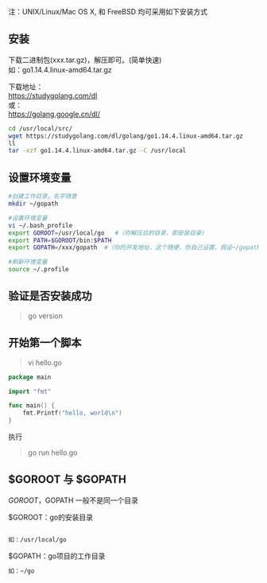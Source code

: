 
注：UNIX/Linux/Mac OS X, 和 FreeBSD 均可采用如下安装方式

  
安装
------------
下载二进制包(xxx.tar.gz)，解压即可。(简单快速)    
如：go1.14.4.linux-amd64.tar.gz  

下载地址：  
https://studygolang.com/dl   
或：  
https://golang.google.cn/dl/    

```sh
cd /usr/local/src/
wget https://studygolang.com/dl/golang/go1.14.4.linux-amd64.tar.gz
ll
tar -xzf go1.14.4.linux-amd64.tar.gz -C /usr/local
```

设置环境变量
------------
```sh
#创建工作目录，名字随意
mkdir ~/gopath

#设置环境变量
vi ~/.bash_profile
export GOROOT=/usr/local/go   #（你解压后的目录，即安装目录）
export PATH=$GOROOT/bin:$PATH
export GOPATH=/xxx/gopath  #（你的开发地址，这个随便，你自己设置，假设~/gopath）

#刷新环境变量
source ~/.profile
```


验证是否安装成功
------------
> go version


开始第一个脚本  
------------
> vi hello.go  
```go
package main

import "fmt"

func main() {
	fmt.Printf("hello, world\n")
}
```

执行  
> go run hello.go  


  
$GOROOT 与 $GOPATH  
-------------
$GOROOT，$GOPATH 一般不是同一个目录  

$GOROOT：go的安装目录
```sh
  
如：/usr/local/go  
```

$GOPATH：go项目的工作目录
```sh
如：~/go  
```



